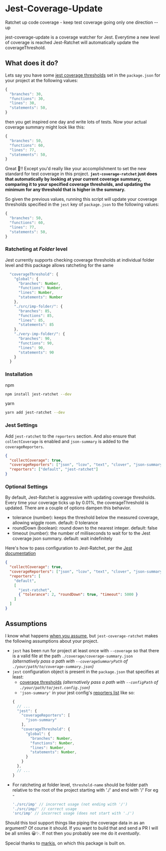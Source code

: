 # Jest-Coverage-Update

Ratchet up code coverage - keep test coverage going only one direction -- up

jest-coverage-update is a coverage watcher for Jest. Everytime a new level of coverage is reached Jest-Ratchet will automatically update the coverageThreshold.

## What does it do?

Lets say you have some [jest coverage thresholds](https://facebook.github.io/jest/docs/configuration.html#coveragethreshold-object) set in the `package.json` for your project at the following values:
```javascript
{
  "branches": 30,
  "functions": 30,
  "lines": 30,
  "statements": 50,
}
```

then you get inspired one day and write lots of tests. Now your actual coverage summary might look like this:
```javascript
{
  "branches": 50,
  "functions": 60,
  "lines": 77,
  "statements": 50,
}
```

Great 🌸‼ Except you'd really like your accomplishment to set the new standard for test coverage in this project. **`jest-coverage-ratchet` just does that automatically by looking at your current coverage summary, comparing it to your specified coverage thresholds, and updating the minimum for any threshold that is higher in the summary.**

So given the previous values, running this script will update your coverage thresholds specified in the `jest` key of `package.json` to the following values:
```javascript
{
  "branches": 50,
  "functions": 60,
  "lines": 77,
  "statements": 50,
}
```

### Ratcheting at *Folder* level
Jest currently supports checking coverage thresholds at individual folder level and this package allows ratcheting for the same
```javascript
  "coverageThreshold": {
    "global": {
      "branches": Number,
      "functions": Number,
      "lines": Number,
      "statements": Number
    },
    "./src/imp-folder/": {
      "branches": 85,
      "functions": 85,
      "lines": 85,
      "statements": 85
    },
    "./very-imp-folder/": {
      "branches": 90,
      "functions": 90,
      "lines": 90,
      "statements": 90
    }
  }
```


### Installation

npm

```bash
npm install jest-ratchet --dev
```

yarn

```bash
yarn add jest-ratchet --dev
```

### Jest Settings

Add `jest-ratchet` to the `reporters` section. And also ensure that `collectCoverage` is enabled and `json-summary` is added to the `coverageReporters`.

```json
{
  "collectCoverage": true,
  "coverageReporters": ["json", "lcov", "text", "clover", "json-summary"],
  "reporters": ["default", "jest-ratchet"]
}
```

### Optional Settings

By default, Jest-Ratchet is aggressive with updating coverage thresholds. Every time your coverage ticks up by 0.01%, the coverageThreshold is updated. There are a couple of options dampen this behavior.

- tolerance (number): keeps the threshold below the measured coverage, allowing wiggle room. default: 0 tolerance
- roundDown (boolean): round down to the nearest integer. default: false
- timeout (number): the number of milliseconds to wait for to the Jest coverage json summary. default: wait indefinitely

Here's how to pass configuration to Jest-Ratchet, per the [Jest documentation](https://jestjs.io/docs/en/configuration.html#reporters-array-modulename-modulename-options)

```json
{
  "collectCoverage": true,
  "coverageReporters": ["json", "lcov", "text", "clover", "json-summary"],
  "reporters": [
    "default",
    [
      "jest-ratchet",
      { "tolerance": 2, "roundDown": true, "timeout": 5000 }
    ]
  ]
}
```

## Assumptions

I know what happens [when you assume](http://www.urbandictionary.com/define.php?term=Assume), but `jest-coverage-ratchet` makes the following assumptions about your project.

- `jest` has been run for project at least once with `--coverage` so that there is a valid file at the path `./coverage/coverage-summary.json` _(alternatively pass a path with `--coverageSummaryPath` of `./your/path/to/coverage-summary.json`)_
- `jest` configuration object is present in the `package.json` that specifies at least:
  - [coverage thresholds](https://facebook.github.io/jest/docs/configuration.html#coveragethreshold-object) _(alternatively pass a path with `--configPath` of `./your/path/to/jest.config.json`)_
  - `'json-summary'` in your jest config's [reporters list](https://facebook.github.io/jest/docs/configuration.html#coveragereporters-array-string) like so:
  ```javascript
  {
    // ...
    "jest": {
      "coverageReporters": [
        "json-summary"
      ],
      "coverageThreshold": {
        "global": {
          "branches": Number,
          "functions": Number,
          "lines": Number,
          "statements": Number,
        }
      }
    },
    // ...
  }
  ```
- For ratcheting at folder level, `threshold-name` should be folder path relative to the root of the project starting with './' and end with '/'
  For eg - 
  ```javascript
  './src/imp' // incorrect usage (not ending with '/')
  './src/imp/' // correct usage
  'src/imp' // incorrect usage (does not start with './')

Should this tool support things like piping the coverage data in as an argument? Of course it should. If you want to build that and send a PR I will be all smiles 😀✨. If not then you probably see me do it _eventually_.

Special thanks to [markis](https://github.com/markis/jest-ratchet), on which this package is built on. 